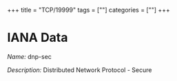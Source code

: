 +++
title = "TCP/19999"
tags = [""]
categories = [""]
+++

# IANA Data

_Name:_ dnp-sec

_Description:_ Distributed Network Protocol - Secure

